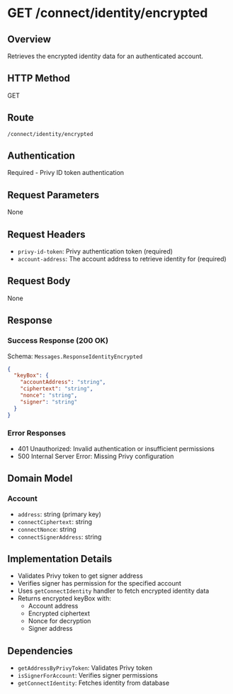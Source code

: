 # GET /connect/identity/encrypted

## Overview
Retrieves the encrypted identity data for an authenticated account.

## HTTP Method
GET

## Route
`/connect/identity/encrypted`

## Authentication
Required - Privy ID token authentication

## Request Parameters
None

## Request Headers
- `privy-id-token`: Privy authentication token (required)
- `account-address`: The account address to retrieve identity for (required)

## Request Body
None

## Response
### Success Response (200 OK)
Schema: `Messages.ResponseIdentityEncrypted`
```json
{
  "keyBox": {
    "accountAddress": "string",
    "ciphertext": "string",
    "nonce": "string",
    "signer": "string"
  }
}
```

### Error Responses
- 401 Unauthorized: Invalid authentication or insufficient permissions
- 500 Internal Server Error: Missing Privy configuration

## Domain Model
### Account
- `address`: string (primary key)
- `connectCiphertext`: string
- `connectNonce`: string
- `connectSignerAddress`: string

## Implementation Details
- Validates Privy token to get signer address
- Verifies signer has permission for the specified account
- Uses `getConnectIdentity` handler to fetch encrypted identity data
- Returns encrypted keyBox with:
  - Account address
  - Encrypted ciphertext
  - Nonce for decryption
  - Signer address

## Dependencies
- `getAddressByPrivyToken`: Validates Privy token
- `isSignerForAccount`: Verifies signer permissions
- `getConnectIdentity`: Fetches identity from database